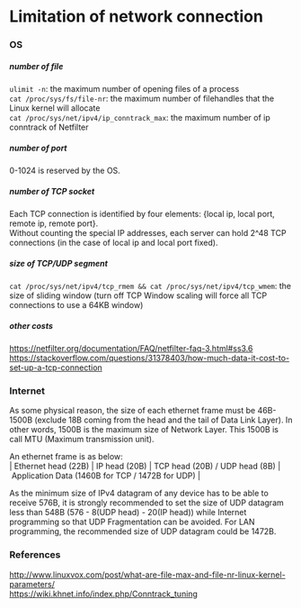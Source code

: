 # Limitation of network connection

### OS ###
##### number of file #####
`ulimit -n`: the maximum number of opening files of a process<br>
`cat /proc/sys/fs/file-nr`: the maximum number of filehandles that the Linux kernel will allocate<br>
`cat /proc/sys/net/ipv4/ip_conntrack_max`: the maximum number of ip conntrack of Netfilter<br>

##### number of port #####
0-1024 is reserved by the OS.<br>

##### number of TCP socket #####
Each TCP connection is identified by four elements: {local ip, local port, remote ip, remote port}.<br>
Without counting the special IP addresses, each server can hold 2^48 TCP connections (in the case of local ip and local port fixed).<br>

##### size of TCP/UDP segment #####
`cat /proc/sys/net/ipv4/tcp_rmem && cat /proc/sys/net/ipv4/tcp_wmem`: the size of sliding window (turn off TCP Window scaling will force all TCP connections to use a 64KB window)<br>

##### other costs #####
https://netfilter.org/documentation/FAQ/netfilter-faq-3.html#ss3.6<br>
https://stackoverflow.com/questions/31378403/how-much-data-it-cost-to-set-up-a-tcp-connection<br>

### Internet ###
As some physical reason, the size of each ethernet frame must be 46B-1500B (exclude 18B coming from the head and the tail of Data Link Layer). In other words, 1500B is the maximum size of Network Layer. This 1500B is call MTU (Maximum transmission unit).<br>

An ethernet frame is as below:<br>
|&nbsp;Ethernet head (22B)&nbsp;|&nbsp;IP head (20B)&nbsp;|&nbsp;TCP head (20B) / UDP head (8B)&nbsp;|&nbsp;Application Data (1460B for TCP / 1472B for UDP)&nbsp;|<br>

As the minimum size of IPv4 datagram of any device has to be able to receive 576B, it is strongly recommended to set the size of UDP datagram less than 548B (576 - 8(UDP head) - 20(IP head)) while Internet programming so that UDP Fragmentation can be avoided. For LAN programming, the recommended size of UDP datagram could be 1472B.<br>

### References ###
http://www.linuxvox.com/post/what-are-file-max-and-file-nr-linux-kernel-parameters/<br>
https://wiki.khnet.info/index.php/Conntrack_tuning<br>

